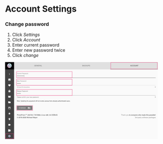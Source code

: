 # Account Settings #
### Change password ###
1. Click *Settings*
2. Click *Account*
3. Enter current password
4. Enter new password twice
5. Click *change*

![Screenshot](img/change-password.png) 
